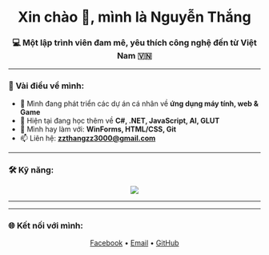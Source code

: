 <h1 align="center">Xin chào 👋, mình là Nguyễn Thắng</h1>
<h3 align="center">💻 Một lập trình viên đam mê, yêu thích công nghệ đến từ Việt Nam 🇻🇳</h3>


---

### 🚀 Vài điều về mình:

- 🔭 Mình đang phát triển các dự án cá nhân về **ứng dụng máy tính, web & Game**
- 🌱 Hiện tại đang học thêm về **C#, .NET, JavaScript, AI, GLUT**
- 🧰 Mình hay làm với: **WinForms, HTML/CSS, Git**
- 📫 Liên hệ: **zzthangzz3000@gmail.com**

---

### 🛠️ Kỹ năng:
<p align="center">
  <img src="https://skillicons.dev/icons?i=cs,html,css,js,python,vscode,github" />
</p>

---

<!-- 
### 📈 Thống kê GitHub:
<p align="center" style="display: flex; gap: 10px;">
  <img src="https://github-readme-stats.vercel.app/api?username=ThangVAC&show_icons=true&theme=tokyonight" height="180" />
  <img src="https://github-readme-streak-stats.herokuapp.com?user=ThangVAC&theme=tokyonight" height="180" />
</p>
<p align="left">
  <img src="https://komarev.com/ghpvc/?username=ThangVAC&label=Lượt%20truy%20cập&color=0e75b6&style=flat" alt="ThangVAC" />
</p>
-->

---

### 🌐 Kết nối với mình:
<p align="center">
  <a href="https://www.facebook.com/nguyen.thang.340881" target="_blank">Facebook</a> •
  <a href="mailto:zzthangzz3000@gmail.com">Email</a> •
  <a href="https://github.com/ThangVAC" target="_blank">GitHub</a>
</p>
